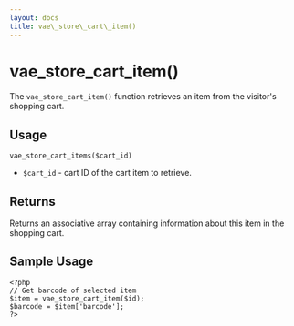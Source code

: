 ```yaml
---
layout: docs
title: vae\_store\_cart\_item()
---
```


# vae\_store\_cart\_item()

The `vae_store_cart_item()` function retrieves an item from the
visitor's shopping cart.

## Usage

`vae_store_cart_items($cart_id)`

-   `$cart_id` - cart ID of the cart item to retrieve.

## Returns

Returns an associative array containing information about this item in
the shopping cart.

## Sample Usage

    <?php
    // Get barcode of selected item
    $item = vae_store_cart_item($id);
    $barcode = $item['barcode'];
    ?>
